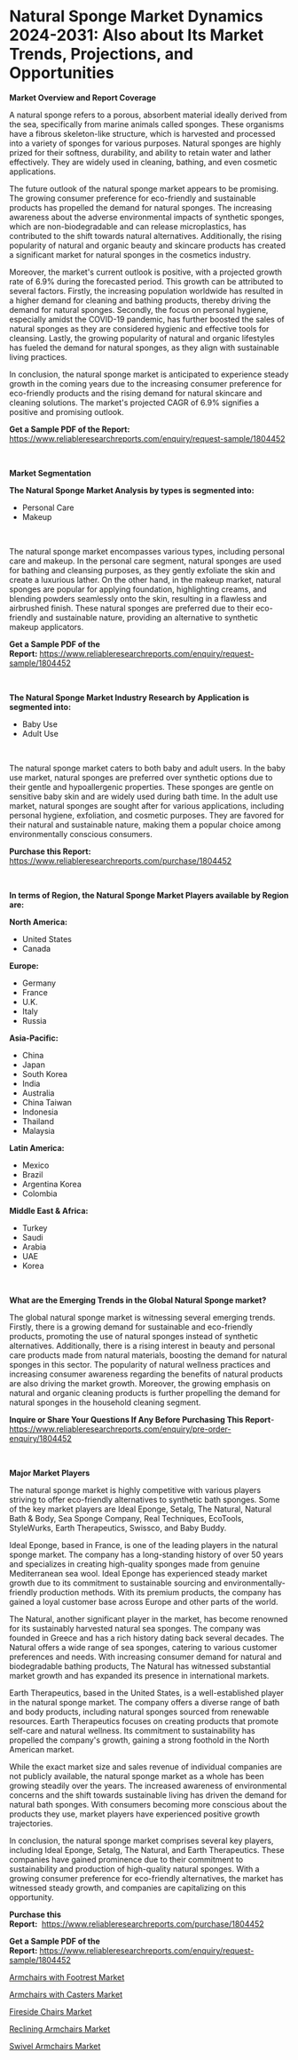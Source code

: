 <p><h1>Natural Sponge Market Dynamics 2024-2031: Also about Its Market Trends, Projections, and Opportunities</h1></p><p><strong>Market Overview and Report Coverage</strong></p>
<p><p>A natural sponge refers to a porous, absorbent material ideally derived from the sea, specifically from marine animals called sponges. These organisms have a fibrous skeleton-like structure, which is harvested and processed into a variety of sponges for various purposes. Natural sponges are highly prized for their softness, durability, and ability to retain water and lather effectively. They are widely used in cleaning, bathing, and even cosmetic applications.</p><p>The future outlook of the natural sponge market appears to be promising. The growing consumer preference for eco-friendly and sustainable products has propelled the demand for natural sponges. The increasing awareness about the adverse environmental impacts of synthetic sponges, which are non-biodegradable and can release microplastics, has contributed to the shift towards natural alternatives. Additionally, the rising popularity of natural and organic beauty and skincare products has created a significant market for natural sponges in the cosmetics industry.</p><p>Moreover, the market's current outlook is positive, with a projected growth rate of 6.9% during the forecasted period. This growth can be attributed to several factors. Firstly, the increasing population worldwide has resulted in a higher demand for cleaning and bathing products, thereby driving the demand for natural sponges. Secondly, the focus on personal hygiene, especially amidst the COVID-19 pandemic, has further boosted the sales of natural sponges as they are considered hygienic and effective tools for cleansing. Lastly, the growing popularity of natural and organic lifestyles has fueled the demand for natural sponges, as they align with sustainable living practices.</p><p>In conclusion, the natural sponge market is anticipated to experience steady growth in the coming years due to the increasing consumer preference for eco-friendly products and the rising demand for natural skincare and cleaning solutions. The market's projected CAGR of 6.9% signifies a positive and promising outlook.</p></p>
<p><strong>Get a Sample PDF of the Report:</strong> <a href="https://www.reliableresearchreports.com/enquiry/request-sample/1804452">https://www.reliableresearchreports.com/enquiry/request-sample/1804452</a></p>
<p>&nbsp;</p>
<p><strong>Market Segmentation</strong></p>
<p><strong>The Natural Sponge Market Analysis by types is segmented into:</strong></p>
<p><ul><li>Personal Care</li><li>Makeup</li></ul></p>
<p>&nbsp;</p>
<p><p>The natural sponge market encompasses various types, including personal care and makeup. In the personal care segment, natural sponges are used for bathing and cleansing purposes, as they gently exfoliate the skin and create a luxurious lather. On the other hand, in the makeup market, natural sponges are popular for applying foundation, highlighting creams, and blending powders seamlessly onto the skin, resulting in a flawless and airbrushed finish. These natural sponges are preferred due to their eco-friendly and sustainable nature, providing an alternative to synthetic makeup applicators.</p></p>
<p><strong>Get a Sample PDF of the Report:</strong>&nbsp;<a href="https://www.reliableresearchreports.com/enquiry/request-sample/1804452">https://www.reliableresearchreports.com/enquiry/request-sample/1804452</a></p>
<p>&nbsp;</p>
<p><strong>The Natural Sponge Market Industry Research by Application is segmented into:</strong></p>
<p><ul><li>Baby Use</li><li>Adult Use</li></ul></p>
<p>&nbsp;</p>
<p><p>The natural sponge market caters to both baby and adult users. In the baby use market, natural sponges are preferred over synthetic options due to their gentle and hypoallergenic properties. These sponges are gentle on sensitive baby skin and are widely used during bath time. In the adult use market, natural sponges are sought after for various applications, including personal hygiene, exfoliation, and cosmetic purposes. They are favored for their natural and sustainable nature, making them a popular choice among environmentally conscious consumers.</p></p>
<p><strong>Purchase this Report:</strong>&nbsp; <a href="https://www.reliableresearchreports.com/purchase/1804452">https://www.reliableresearchreports.com/purchase/1804452</a></p>
<p>&nbsp;</p>
<p><strong>In terms of Region, the Natural Sponge Market Players available by Region are:</strong></p>
<p>
    <p> <strong> North America: </strong>
        <ul>
            <li>United States</li>
            <li>Canada</li>
        </ul>
        </p> 
    <p> <strong> Europe: </strong>
        <ul>
            <li>Germany</li>
            <li>France</li>
            <li>U.K.</li>
            <li>Italy</li>
            <li>Russia</li>
        </ul>
        </p> 
    <p> <strong> Asia-Pacific: </strong>
        <ul>
            <li>China</li>
            <li>Japan</li>
            <li>South Korea</li>
            <li>India</li>
            <li>Australia</li>
            <li>China Taiwan</li>
            <li>Indonesia</li>
            <li>Thailand</li>
            <li>Malaysia</li>
        </ul>
        </p> 
    <p> <strong> Latin America: </strong>
        <ul>
            <li>Mexico</li>
            <li>Brazil</li>
            <li>Argentina Korea</li>
            <li>Colombia</li>
        </ul>
        </p> 
    <p> <strong> Middle East & Africa: </strong>
        <ul>
            <li>Turkey</li>
            <li>Saudi</li>
            <li>Arabia</li>
            <li>UAE</li>
            <li>Korea</li>
        </ul>
    </p>
    </p>
<p>&nbsp;</p>
<p><strong>What are the Emerging Trends in the Global Natural Sponge market?</strong></p>
<p><p>The global natural sponge market is witnessing several emerging trends. Firstly, there is a growing demand for sustainable and eco-friendly products, promoting the use of natural sponges instead of synthetic alternatives. Additionally, there is a rising interest in beauty and personal care products made from natural materials, boosting the demand for natural sponges in this sector. The popularity of natural wellness practices and increasing consumer awareness regarding the benefits of natural products are also driving the market growth. Moreover, the growing emphasis on natural and organic cleaning products is further propelling the demand for natural sponges in the household cleaning segment.</p></p>
<p><strong>Inquire or Share Your Questions If Any Before Purchasing This Report</strong>- <a href="https://www.reliableresearchreports.com/enquiry/pre-order-enquiry/1804452">https://www.reliableresearchreports.com/enquiry/pre-order-enquiry/1804452</a></p>
<p>&nbsp;</p>
<p><strong>Major Market Players</strong></p>
<p><p>The natural sponge market is highly competitive with various players striving to offer eco-friendly alternatives to synthetic bath sponges. Some of the key market players are Ideal Eponge, Setalg, The Natural, Natural Bath & Body, Sea Sponge Company, Real Techniques, EcoTools, StyleWurks, Earth Therapeutics, Swissco, and Baby Buddy.</p><p>Ideal Eponge, based in France, is one of the leading players in the natural sponge market. The company has a long-standing history of over 50 years and specializes in creating high-quality sponges made from genuine Mediterranean sea wool. Ideal Eponge has experienced steady market growth due to its commitment to sustainable sourcing and environmentally-friendly production methods. With its premium products, the company has gained a loyal customer base across Europe and other parts of the world.</p><p>The Natural, another significant player in the market, has become renowned for its sustainably harvested natural sea sponges. The company was founded in Greece and has a rich history dating back several decades. The Natural offers a wide range of sea sponges, catering to various customer preferences and needs. With increasing consumer demand for natural and biodegradable bathing products, The Natural has witnessed substantial market growth and has expanded its presence in international markets.</p><p>Earth Therapeutics, based in the United States, is a well-established player in the natural sponge market. The company offers a diverse range of bath and body products, including natural sponges sourced from renewable resources. Earth Therapeutics focuses on creating products that promote self-care and natural wellness. Its commitment to sustainability has propelled the company's growth, gaining a strong foothold in the North American market.</p><p>While the exact market size and sales revenue of individual companies are not publicly available, the natural sponge market as a whole has been growing steadily over the years. The increased awareness of environmental concerns and the shift towards sustainable living has driven the demand for natural bath sponges. With consumers becoming more conscious about the products they use, market players have experienced positive growth trajectories.</p><p>In conclusion, the natural sponge market comprises several key players, including Ideal Eponge, Setalg, The Natural, and Earth Therapeutics. These companies have gained prominence due to their commitment to sustainability and production of high-quality natural sponges. With a growing consumer preference for eco-friendly alternatives, the market has witnessed steady growth, and companies are capitalizing on this opportunity.</p></p>
<p><strong>Purchase this Report:</strong>&nbsp;&nbsp;<a href="https://www.reliableresearchreports.com/purchase/1804452">https://www.reliableresearchreports.com/purchase/1804452</a></p>
<p></p>
<p><strong>Get a Sample PDF of the Report:</strong>&nbsp;<a href="https://www.reliableresearchreports.com/enquiry/request-sample/1804452">https://www.reliableresearchreports.com/enquiry/request-sample/1804452</a></p>
<p><p><a href="https://github.com/aasishrp01/Market-Research-Report-List-2/blob/main/armchairs-with-footrest-market.md">Armchairs with Footrest Market</a></p><p><a href="https://github.com/rahu1506/Market-Research-Report-List-2/blob/main/armchairs-with-casters-market.md">Armchairs with Casters Market</a></p><p><a href="https://github.com/Paul14Anderson63/Market-Research-Report-List-1/blob/main/fireside-chairs-market.md">Fireside Chairs Market</a></p><p><a href="https://github.com/aashishrp02/Market-Research-Report-List-1/blob/main/reclining-armchairs-market.md">Reclining Armchairs Market</a></p><p><a href="https://github.com/aashishrp/Market-Research-Report-List-1/blob/main/swivel-armchairs-market.md">Swivel Armchairs Market</a></p></p>